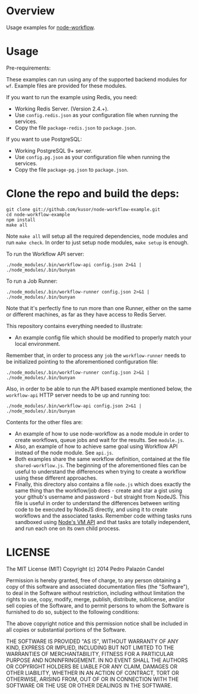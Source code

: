 # Overview

Usage examples for [node-workflow](http://kusor.github.com/node-workflow/).

# Usage

Pre-requirements:

These examples can run using any of the supported backend modules for `wf`.
Example files are provided for these modules.

If you want to run the example using Redis, you need:

- Working Redis Server. (Version 2.4.+).
- Use `config.redis.json` as your configuration file when running the services.
- Copy the file `package-redis.json` to `package.json`.

If you want to use PostgreSQL:

- Working PostgreSQL 9+ server.
- Use `config.pg.json` as your configuration file when running the services.
- Copy the file `package-pg.json` to `package.json`.

# Clone the repo and build the deps:

    git clone git://github.com/kusor/node-workflow-example.git
    cd node-workflow-example
    npm install
    make all

Note `make all` will setup all the required dependencies, node modules and run
`make check`. In order to just setup node modules, `make setup` is enough.

To run the Workflow API server:

    ./node_modules/.bin/workflow-api config.json 2>&1 | ./node_modules/.bin/bunyan

To run a Job Runner:

    ./node_modules/.bin/workflow-runner config.json 2>&1 | ./node_modules/.bin/bunyan

Note that it's perfectly fine to run more than one Runner, either on the same
or different machines, as far as they have access to Redis Server.

This repository contains everything needed to illustrate:

- An example config file which should be modified to properly match your local
  environment.

Remember that, in order to process any `job` the `workflow-runner` needs
to be initialized pointing to the aforementioned configuration file:

    ./node_modules/.bin/workflow-runner config.json 2>&1 | ./node_modules/.bin/bunyan

Also, in order to be able to run the API based example mentioned below, the
`workflow-api` HTTP server needs to be up and running too:

    ./node_modules/.bin/workflow-api config.json 2>&1 | ./node_modules/.bin/bunyan

Contents for the other files are:

- An example of how to use node-workflow as a node module in order to create
  workflows, queue jobs and wait for the results. See `module.js`.
- Also, an example of how to achieve same goal using Workflow API instead of
  the node module. See `api.js`.
- Both examples share the same workflow definition, contained at the file
  `shared-workflow.js`. The beginning of the aforementioned files
  can be useful to understand the differences when trying to create a workflow
  using these different approaches.
- Finally, this directory also contains a file `node.js` which does
  exactly the same thing than the workflow/job does - create and star a gist
  using your github's username and password - but straight from NodeJS. This
  file is useful in order to understand the differences between writing code
  to be executed by NodeJS directly, and using it to create workflows and the
  associated tasks. Remember code withing tasks runs sandboxed using
  [Node's VM API](http://nodejs.org/docs/latest/api/vm.html) and that tasks
  are totally independent, and run each one on its own child process.

# LICENSE

The MIT License (MIT) Copyright (c) 2014 Pedro Palazón Candel

Permission is hereby granted, free of charge, to any person obtaining a copy of this software and associated documentation files (the "Software"), to deal in the Software without restriction, including without limitation the rights to use, copy, modify, merge, publish, distribute, sublicense, and/or sell copies of the Software, and to permit persons to whom the Software is furnished to do so, subject to the following conditions:

The above copyright notice and this permission notice shall be included in all copies or substantial portions of the Software.

THE SOFTWARE IS PROVIDED "AS IS", WITHOUT WARRANTY OF ANY KIND, EXPRESS OR IMPLIED, INCLUDING BUT NOT LIMITED TO THE WARRANTIES OF MERCHANTABILITY, FITNESS FOR A PARTICULAR PURPOSE AND NONINFRINGEMENT. IN NO EVENT SHALL THE AUTHORS OR COPYRIGHT HOLDERS BE LIABLE FOR ANY CLAIM, DAMAGES OR OTHER LIABILITY, WHETHER IN AN ACTION OF CONTRACT, TORT OR OTHERWISE, ARISING FROM, OUT OF OR IN CONNECTION WITH THE SOFTWARE OR THE USE OR OTHER DEALINGS IN THE SOFTWARE.
